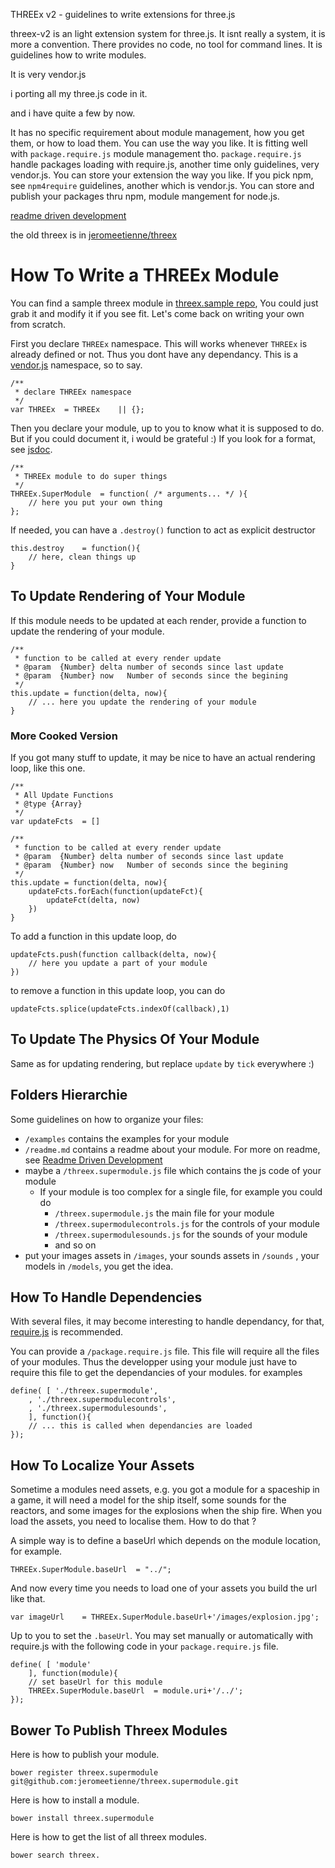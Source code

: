 THREEx v2 - guidelines to write extensions for three.js 

threex-v2 is an light extension system for three.js.
It isnt really a system, it is more a convention.
There provides no code, no tool for command lines.
It is guidelines how to write modules.

It is very vendor.js

i porting all my three.js code in it.

and i have quite a few by now.


It has no specific requirement about module management, how you get them, 
or how to load them.
You can use the way you like.
It is fitting well with ```package.require.js``` module management tho.
```package.require.js``` handle packages loading with require.js, another time only guidelines, very vendor.js.
You can store your extension the way you like.
If you pick npm, see ```npm4require``` guidelines, another which is vendor.js.
You can store and publish your packages thru npm, module mangement for node.js.

[readme driven development](http://tom.preston-werner.com/2010/08/23/readme-driven-development.html)

the old threex is in [jeromeetienne/threex](https://github.com/jeromeetienne/threex-v0)


How To Write a THREEx Module
============================

You can find a sample threex module in 
[threex.sample repo](https://github.com/jeromeetienne/threex.sample), 
You could just grab it and modify it if you see fit.
Let's come back on writing your own from scratch.

First you declare ```THREEx``` namespace. This will works whenever ```THREEx``` 
is already defined or not. Thus you dont have any dependancy. This is a [vendor.js]()
namespace, so to say.

```
/**
 * declare THREEx namespace
 */
var THREEx	= THREEx	|| {};
```

Then you declare your module, up to you to know what it is supposed to do. But if you 
could document it, i would be grateful :)
If you look for a format, see [jsdoc](http://usejsdoc.org/).

```
/**
 * THREEx module to do super things
 */
THREEx.SuperModule	= function( /* arguments... */ ){
	// here you put your own thing
};
```

If needed, you can have a ```.destroy()``` function to act as explicit destructor

```
this.destroy	= function(){
	// here, clean things up
}
```

## To Update Rendering of Your Module

If this module needs to be updated at each render, provide a function to update the
rendering of your module.

```
/**
 * function to be called at every render update
 * @param  {Number} delta number of seconds since last update
 * @param  {Number} now   Number of seconds since the begining
 */
this.update	= function(delta, now){
	// ... here you update the rendering of your module
}
```

### More Cooked Version

If you got many stuff to update, it may be nice to have an actual rendering
loop, like this one.

```
/**
 * All Update Functions
 * @type {Array}
 */
var updateFcts	= []

/**
 * function to be called at every render update
 * @param  {Number} delta number of seconds since last update
 * @param  {Number} now   Number of seconds since the begining
 */
this.update	= function(delta, now){
	updateFcts.forEach(function(updateFct){
		updateFct(delta, now)
	})
}
```

To add a function in this update loop, do

```
updateFcts.push(function callback(delta, now){
	// here you update a part of your module
})
```

to remove a function in this update loop, you can do

```
updateFcts.splice(updateFcts.indexOf(callback),1)
```

## To Update The Physics Of Your Module

Same as for updating rendering, but replace ```update``` by ```tick``` everywhere :)

## Folders Hierarchie

Some guidelines on how to organize your files:

* ```/examples``` contains the examples for your module
* ```/readme.md``` contains a readme about your module. 
For more on readme, see [Readme Driven Development](http://tom.preston-werner.com/2010/08/23/readme-driven-development.html)
* maybe a ```/threex.supermodule.js``` file which contains the js code of your module
  * If your module is too complex for a single file, for example you could do
    * ```/threex.supermodule.js``` the main file for your module
    * ```/threex.supermodulecontrols.js``` for the controls of your module
    * ```/threex.supermodulesounds.js``` for the sounds of your module
    * and so on
* put your images assets in ```/images```, your sounds assets in ```/sounds```
, your models in ```/models```, you get the idea.

## How To Handle Dependencies

With several files, it may become interesting to handle dependancy, for that, 
[require.js](http://requirejs.org/) is recommended.

You can provide a ```/package.require.js``` file.
This file will require all the files of your modules.
Thus the developper using your module just have to require this file to get
the dependancies of your modules.
for examples
  
```
define( [ './threex.supermodule',
	, './threex.supermodulecontrols',
	, './threex.supermodulesounds',
	], function(){
	// ... this is called when dependancies are loaded
});
```

## How To Localize Your Assets

Sometime a modules need assets, e.g. you got a module for a spaceship in a game, it will
need a model for the ship itself, some sounds for the reactors, and some images for the 
explosions when the ship fire. 
When you load the assets, you need to localise them. How to do that ?

A simple way is to define a baseUrl which depends on the module location, for example.

```
THREEx.SuperModule.baseUrl	= "../";
```

And now every time you needs to load one of your assets you build the url like that.

```
var imageUrl	= THREEx.SuperModule.baseUrl+'/images/explosion.jpg';
```

Up to you to set the ```.baseUrl```. You may set manually or automatically
with require.js with the following code in your ```package.require.js``` file.

```
define( [ 'module'
	], function(module){
	// set baseUrl for this module
	THREEx.SuperModule.baseUrl	= module.uri+'/../';
});
```

## Bower To Publish Threex Modules

Here is how to publish your module.

```
bower register threex.supermodule git@github.com:jeromeetienne/threex.supermodule.git
```

Here is how to install a module.

```
bower install threex.supermodule
```

Here is how to get the list of all threex modules.

```
bower search threex.
```

